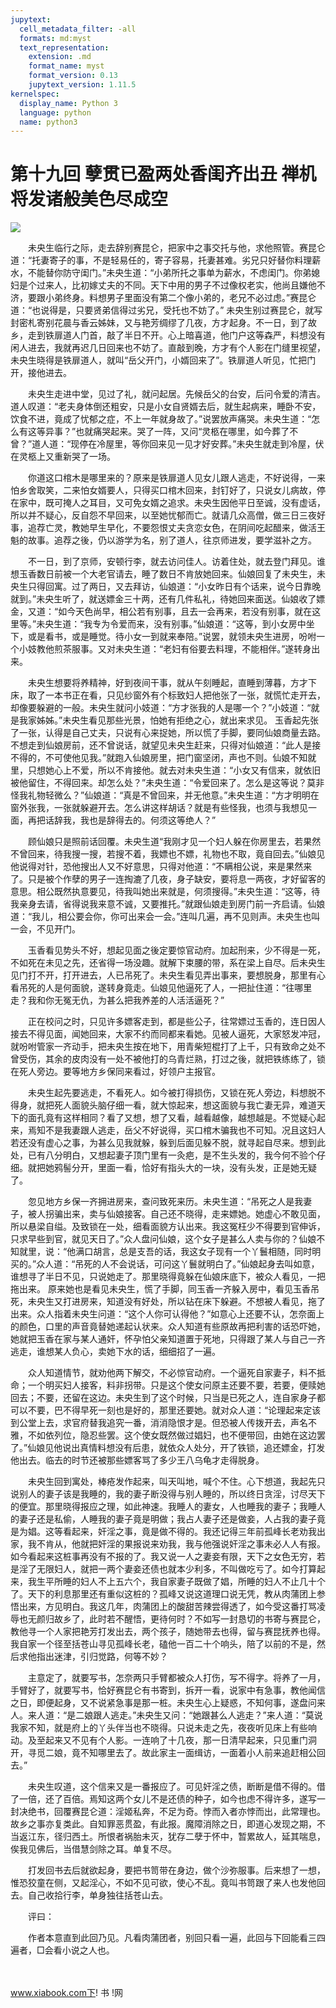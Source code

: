 ```yaml
---
jupytext:
  cell_metadata_filter: -all
  formats: md:myst
  text_representation:
    extension: .md
    format_name: myst
    format_version: 0.13
    jupytext_version: 1.11.5
kernelspec:
  display_name: Python 3
  language: python
  name: python3
---
```

# 第十九回 孽贯已盈两处香闺齐出丑 禅机将发诸般美色尽成空

![](image/cover.jpg)

　　未央生临行之际，走去辞别赛昆仑，把家中之事交托与他，求他照管。赛昆仑道：“托妻寄子的事，不是轻易任的，寄子容易，托妻甚难。劣兄只好替你料理薪水，不能替你防守闺门。”未央生道：“小弟所托之事单为薪水，不虑闺门。你弟媳妇是个过来人，比初嫁丈夫的不同。天下中用的男子不过像权老实，他尚且嫌他不济，要跟小弟终身。料想男子里面没有第二个像小弟的，老兄不必过虑。”赛昆仑道：“也说得是，只要贤弟信得过劣兄，受托也不妨了。” 未央生别过赛昆仑，就写封密札寄别花晨与香云姊妹，又与艳芳绸缪了几夜，方才起身。不一日，到了故乡，走到铁扉道人门首，敲了半日不开。心上暗喜道，他门户这等森严，料想没有闲人进去，我就再迟几日回来也不妨了。直敲到晚，方才有个人影在门缝里视望，未央生晓得是铁扉道人，就叫“岳父开门，小婿回来了”。铁扉道人听见，忙把门开，接他进去。

　　未央生走进中堂，见过了礼，就问起居。先候岳父的台安，后问令爱的清吉。道人叹道：“老夫身体倒还粗安，只是小女自贤婿去后，就生起病来，睡卧不安，饮食不进，竟成了忧郁之症，不上一年就身故了。”说罢放声痛哭。未央生道：“怎么有这等异事？”也就痛哭起来。哭了一阵，又问“灵柩在哪里，如今葬了不曾？”道人道：“现停在冷屋里，等你回来见一见才好安葬。”未央生就走到冷屋，伏在灵柩上又重新哭了一场。

　　你道这口棺木是哪里来的？原来是铁扉道人见女儿跟人逃走，不好说得，一来怕乡舍取笑，二来怕女婿要人，只得买口棺木回来，封钉好了，只说女儿病故，停在家中，既可掩人之耳目，又可免女婿之追求。未央生因他平日至诚，没有虚话，所以并不疑心，反自怨不早回来，以至她忧郁而亡。就请几众高僧，做三日三夜好事，追荐亡灵，教她早生早化，不要怨恨丈夫贪恋女色，在阴间吃起醋来，做活王魁的故事。追荐之後，仍以游学为名，别了道人，往京师进发，要学滋补之方。

　　不一日，到了京师，安顿行李，就去访问佳人。访着住处，就去登门拜见。谁想玉香数日前被一个大老官请去，睡了数日不肯放她回来。仙娘回复了未央生，未央生只得回寓。过了两日，又去拜访，仙娘道：“小女昨日有个话来，说今日靠晚就到。”未央生听了，就送嫖金三十两，还有几件私礼，待她回来面送。仙娘收了嫖金，又道：“如今天色尚早，相公若有别事，且去一会再来，若没有别事，就在这里等。”未央生道：“我专为令爱而来，没有别事。”仙娘道：“这等，到小女房中坐下，或是看书，或是睡觉。待小女一到就来奉陪。”说罢，就领未央生进房，吩咐一个小妓教他煎茶服事。又对未央生道：“老妇有俗要去料理，不能相伴。”遂转身出来。

　　未央生想要将养精神，好到夜间干事，就从午刻睡起，直睡到薄暮，方才下床，取了一本书正在看，只见纱窗外有个标致妇人把他张了一张，就慌忙走开去，却像要躲避的一般。未央生就问小妓道：“方才张我的人是哪一个？”小妓道：“就是我家姊姊。”未央生看见那些光景，怕她有拒绝之心，就出来求见。 玉香起先张了一张，认得是自己丈夫，只说有心来捉她，所以慌了手脚，要同仙娘商量去路。不想走到仙娘房前，还不曾说话，就望见未央生赶来，只得对仙娘道：“此人是接不得的，不可使他见我。”就跑入仙娘房里，把门窗坚闭，声也不则。仙娘不知就里，只想她心上不爱，所以不肯接他。就去对未央生道：“小女又有信来，就依旧被他留住，不得回来。却怎么处？”未央生道：“令爱回来了。怎么是这等说？莫非怪我礼物轻微么？”仙娘道：“真是不曾回来，并无他意。”未央生道：“方才明明在窗外张我，一张就躲避开去。怎么讲这样胡话？就是有些怪我，也须与我想见一面，再把话辞我，我也是辞得去的。何须这等绝人？”

　　顾仙娘只是照前话回覆。未央生道“我刚才见一个妇人躲在你房里去，若果然不曾回来，待我搜一搜，若搜不着，我嫖也不嫖，礼物也不取，竟自回去。”仙娘见他说得对针，恐他搜出人又不好意思，只得对他道：“不瞒相公说，来是果然来了。只是被个作孽的男子一连掏漉了几夜，身子缺安，要将息一两夜，才好留客的意思。相公既然执意要见，待我叫她出来就是，何须搜得。”未央生道：“这等，待我亲身去请，省得说我来意不诚，又要推托。”就跟仙娘走到房门前一齐启请。仙娘道：“我儿，相公要会你，你可出来会一会。”连叫几遍，再不见则声。未央生也叫一会，不见开门。

　　玉香看见势头不好，想起见面之後定要惊官动府。加起刑来，少不得是一死，不如死在未见之先，还省得一场没趣。就解下束腰的带，系在梁上自尽。后未央生见门打不开，打开进去，人已吊死了。未央生看见弄出事来，要想脱身，那里有心看吊死的人是何面貌，遂转身竟走。仙娘见他逼死了人，一把扯住道：“往哪里走？我和你无冤无仇，为甚么把我养差的人活活逼死？”

　　正在校问之时，只见许多嫖客走到，都是些公子，往常嫖过玉香的，连日因人接去不得见面，闻她回来，大家不约而同都来看她。见被人逼死，大家怒发冲冠，就吩咐管家一齐动手，把未央生按在地下，用青柴短棍打了上千，只有致命之处不曾受伤，其余的皮肉没有一处不被他打的乌青烂熟，打过之後，就把铁练练了，锁在死人旁边。要等地方乡保同来看过，好领户主报官。

　　未央生起先要逃走，不看死人。如今被打得损伤，又锁在死人旁边，料想脱不得身，就把死人面貌头脑仔细一看，就大惊起来，想这面貌与我亡妻无异，难道天下的面孔竟有这样相同？看了又想，想了又看，越看越像，越想越是。不觉疑心起来，焉知不是我妻跟人逃走，岳父不好说得，买口棺木骗我也不可知。况且这妇人若还没有虚心之事，为甚么见我就躲，躲到后面见躲不脱，就寻起自尽来。想到此处，已有八分明白，又想起妻子顶门里有一灸疤，是不生头发的，我今何不验个仔细。就把她鸦髻分开，里面一看，恰好有指头大的一块，没有头发，正是她无疑了。

　　忽见地方乡保一齐拥进房来，查问致死来历。未央生道：“吊死之人是我妻子，被人拐骗出来，卖与仙娘接客。自己还不晓得，走来嫖她。她虚心不敢见面，所以悬梁自缢。及致锁在一处，细看面貌方认出来。我这冤枉少不得要到官伸诉，只求早些到官，就见天日了。”众人盘问仙娘，这个女子是甚么人卖与你的？仙娘不知就里，说：“他满口胡言，总是支吾的话，我这女子现有一个丫鬟相随，同时明买的。”众人道：“吊死的人不会说话，可问这丫鬟就明白了。”仙娘起身去叫如意，谁想寻了半日不见，只说她走了。那里晓得竟躲在仙娘床底下，被众人看见，一把拖出来。 原来她也是看见未央生，慌了手脚，同玉香一齐躲入房中，看见玉香吊死，未央生又打进房来，知道没有好处，所以钻在床下躲避。不想被人看见，拖了出来。众人指着未央生问道：“这个人你可认得他？”如意心上还要不认，怎奈面上的颜色，口里的声音竟替她递起认状来。众人知道有些原故再把利害的话恐吓她，她就把玉香在家与某人通奸，怀孕怕父亲知道置于死地，只得跟了某人与自己一齐逃走，谁想某人负心，卖她下水的话，细细招了一遍。

　　众人知道情节，就劝他两下解交，不必惊官动府。一个逼死自家妻子，料不抵命；一个明买妇人接客，料非拐带。只是这个使女问原主还要不要，若要，便赎她回去；不要，还留在这边。未央生到了这个时候，只当是已死之人，连自家身子都可以不要，巴不得早死一刻也是好的，那里还要她。就对众人道：“论理起来定该到公堂上去，求官府替我追究一番，消消隐恨才是。但恐被人传拨开去，声名不雅，不如依列位，隐忍些罢。这个使女既然做过娼妇，也不便带回，由她在这边罢了。”仙娘见他说出真情料想没有后患，就依众人处分，开了铁锁，追还嫖金，打发他出去。临去的时节还被那些嫖客骂了多少王八乌龟才走得脱身。

　　未央生回到寓处，棒疮发作起来，叫天叫地，喊个不住。心下想道，我起先只说别人的妻子该是我睡的，我的妻子断没得与别人睡的，所以终日贪淫，讨尽天下的便宜。那里晓得报应之理，如此神速。我睡人的妻女，人也睡我的妻子；我睡人的妻子还是私偷，人睡我的妻子竟是明做；我占人妻子还是做妾，人占我的妻子竟是为娼。这等看起来，奸淫之事，竟是做不得的。我还记得三年前孤峰长老劝我出家，我不肯从，他就把奸淫的果报说来劝我，我与他强说奸淫之事未必人人有报。如今看起来这桩事再没有不报的了。我又说一人之妻妾有限，天下之女色无穷，若是淫了无限妇人，就把一两个妻妾还债也就本少利多，不叫做吃亏了。如今打算起来，我生平所睡的妇人不上五六个，我自家妻子既做了娼，所睡的妇人不止几十个了。天下的利息那里还有重似这桩的？孤峰又说这道理口说无凭，教从肉蒲团上参悟出来，方见明白。我这几年，肉蒲团上的酸甜苦辣尝得透了，如今受这番打骂凌辱也无颜归故乡了，此时若不醒悟，更待何时？不如写一封恳切的书寄与赛昆仑，教他寻一个人家把艳芳打发出去，两个孩子，随她带去也得，留与赛昆抚养也得。我自家一个径至括苍山寻见孤峰长老，磕他一百二十个响头，陪了以前的不是，然后求他指出迷津，引归觉路，何等不妙？

　　主意定了，就要写书，怎奈两只手臂都被众人打伤，写不得字。将养了一月，手臂好了，就要写书，恰好赛昆仑有书寄到，拆开一看，说家中有急事，教他闻信之日，即便起身，又不说紧急事是那一桩。未央生心上疑惑，不知何事，遂盘问来人。来人道：“是二娘跟人逃走。”未央生又问：“她跟甚么人逃走？”来人道：“莫说我家不知，就是府上的丫头伴当也不晓得。只说未走之先，夜夜听见床上有些响动。及至起来又不见有个人影。一连响了十几夜，那一日清早起来，只见重门洞开，寻觅二娘，竟不知哪里去了。故此家主一面缉访，一面着小人前来追赶相公回去。”

　　未央生叹道，这个信来又是一番报应了。可见奸淫之债，断断是借不得的。借了一倍，还了百倍。焉知这两个女儿不是还债的种子，如今也虑不得许多，遂写一封决绝书，回覆赛昆仑道：淫姬私奔，不足为奇。悖而入者亦悖而出，此常理也。故乡之事亦复类此。自知罪恶贯盈，有此报。魔障消除之日，即道心发现之期，不当返江东，径归西土。所恨者祸胎未灭，犹存二孽于怀中，暂累故人，延其喘息，俟我见佛后，当借慧剑除之耳。单复不尽。

　　打发回书去后就欲起身，要把书笥带在身边，做个沙弥服事。后来想了一想，惟恐狡童在侧，又起淫心，不如不见可欲，使心不乱。竟叫书笥跟了来人也发他回去。自己收拾行李，单身独往括苍山去。

　　评曰：

　　作者本意直到此回乃见。凡看肉蒲团者，别回只看一遍，此回与下回能看三四遍者，□会看小说之人也。

　　

www.xiabook.com下! 书 !网

